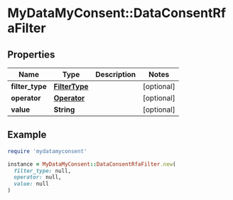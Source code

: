 # MyDataMyConsent::DataConsentRfaFilter

## Properties

| Name | Type | Description | Notes |
| ---- | ---- | ----------- | ----- |
| **filter_type** | [**FilterType**](FilterType.md) |  | [optional] |
| **operator** | [**Operator**](Operator.md) |  | [optional] |
| **value** | **String** |  | [optional] |

## Example

```ruby
require 'mydatamyconsent'

instance = MyDataMyConsent::DataConsentRfaFilter.new(
  filter_type: null,
  operator: null,
  value: null
)
```

